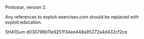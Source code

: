 Protostar, version 2.

Any references to exploit-exercises.com should be replaced with exploit.education.

SHA1Sum d030796b11e9251f34ee448a95272a4d432cf2ce
